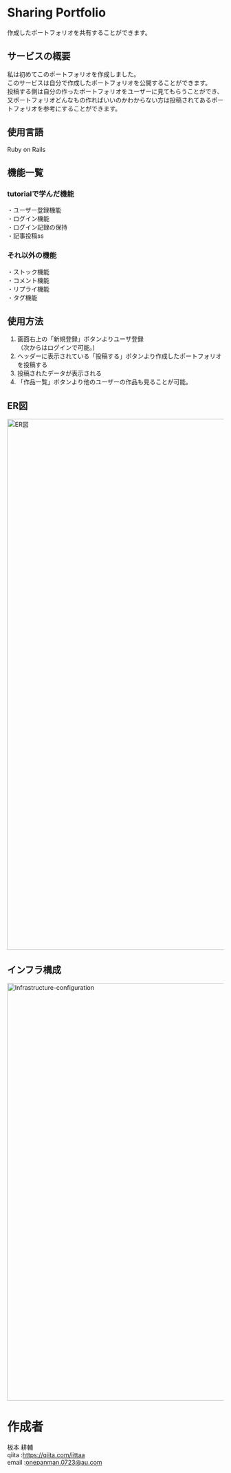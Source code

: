 # Sharing Portfolio
作成したポートフォリオを共有することができます。  
  
## サービスの概要
私は初めてこのポートフォリオを作成しました。  
このサービスは自分で作成したポートフォリオを公開することができます。  
投稿する側は自分の作ったポートフォリオをユーザーに見てもらうことができ、又ポートフォリオどんなもの作ればいいのかわからない方は投稿されてあるポートフォリオを参考にすることができます。
  
## 使用言語
Ruby on Rails  
  
## 機能一覧
### tutorialで学んだ機能
・ユーザー登録機能  
・ログイン機能  
・ログイン記録の保持  
・記事投稿ss  
 
### それ以外の機能
・ストック機能  
・コメント機能  
・リプライ機能  
・タグ機能  
  
## 使用方法
1. 画面右上の「新規登録」ボタンよりユーザ登録  
（次からはログインで可能。)  
2. ヘッダーに表示されている「投稿する」ボタンより作成したポートフォリオを投稿する  
3. 投稿されたデータが表示される  
4. 「作品一覧」ボタンより他のユーザーの作品も見ることが可能。  
 
## ER図
<img width="1236" alt="ER図" src="https://user-images.githubusercontent.com/72332802/113408128-c499aa00-93e9-11eb-9ace-dd9d8117a51e.png">

## インフラ構成
<img width="972" alt="Infrastructure-configuration" src="https://user-images.githubusercontent.com/72332802/113469623-f6fae400-9489-11eb-8570-c3e7419040da.png">


# 作成者
板本 耕輔  
qiita :https://qiita.com/iittaa  
email :onepanman.0723@au.com  
